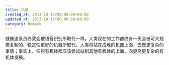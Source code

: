 ```yaml
---
title: 机器
created_at: 2013-10-15T00:00:00+08:00
updated_at: 2013-10-15T00:00:00+08:00
category: Remark
---
```


就像速录员终究会被语音识别所取代一样，人类现在的工作都终有一天会被可大规模复制的、稳定性更好的机器所取代。人类将站在成堆的机器上面，去做更复杂的事情；事实上，任何有机体都应该尝试站到其他有机体的上面，向更高更复杂的有机体发展。
